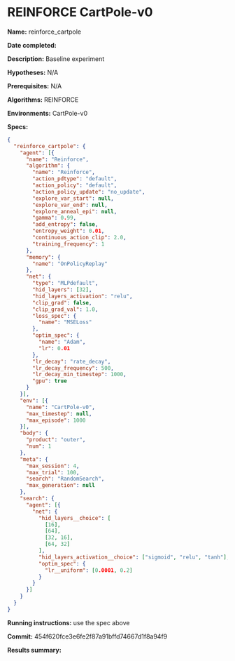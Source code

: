 # REINFORCE CartPole-v0

**Name:** reinforce_cartpole

**Date completed:**

**Description:** Baseline experiment

**Hypotheses:** N/A

**Prerequisites:** N/A

**Algorithms:** REINFORCE

**Environments:** CartPole-v0

**Specs:**
```json
{
  "reinforce_cartpole": {
    "agent": [{
      "name": "Reinforce",
      "algorithm": {
        "name": "Reinforce",
        "action_pdtype": "default",
        "action_policy": "default",
        "action_policy_update": "no_update",
        "explore_var_start": null,
        "explore_var_end": null,
        "explore_anneal_epi": null,
        "gamma": 0.99,
        "add_entropy": false,
        "entropy_weight": 0.01,
        "continuous_action_clip": 2.0,
        "training_frequency": 1
      },
      "memory": {
        "name": "OnPolicyReplay"
      },
      "net": {
        "type": "MLPdefault",
        "hid_layers": [32],
        "hid_layers_activation": "relu",
        "clip_grad": false,
        "clip_grad_val": 1.0,
        "loss_spec": {
          "name": "MSELoss"
        },
        "optim_spec": {
          "name": "Adam",
          "lr": 0.01
        },
        "lr_decay": "rate_decay",
        "lr_decay_frequency": 500,
        "lr_decay_min_timestep": 1000,
        "gpu": true
      }
    }],
    "env": [{
      "name": "CartPole-v0",
      "max_timestep": null,
      "max_episode": 1000
    }],
    "body": {
      "product": "outer",
      "num": 1
    },
    "meta": {
      "max_session": 4,
      "max_trial": 100,
      "search": "RandomSearch",
      "max_generation": null
    },
    "search": {
      "agent": [{
        "net": {
          "hid_layers__choice": [
            [16],
            [64],
            [32, 16],
            [64, 32]
          ],
          "hid_layers_activation__choice": ["sigmoid", "relu", "tanh"],
          "optim_spec": {
            "lr__uniform": [0.0001, 0.2]
          }
        }
      }]
    }
  }
}
```

**Running instructions:** use the spec above

**Commit:** 454f620fce3e6fe2f87a91bffd74667d1f8a94f9

**Results summary:**
